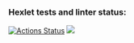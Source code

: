 ### Hexlet tests and linter status:
[![Actions Status](https://github.com/Amidope/php-project-lvl1/workflows/hexlet-check/badge.svg)](https://github.com/Amidope/php-project-lvl1/actions)
<a href="https://codeclimate.com/github/codeclimate/codeclimate/maintainability"><img src="https://api.codeclimate.com/v1/badges/a99a88d28ad37a79dbf6/maintainability" /></a>
